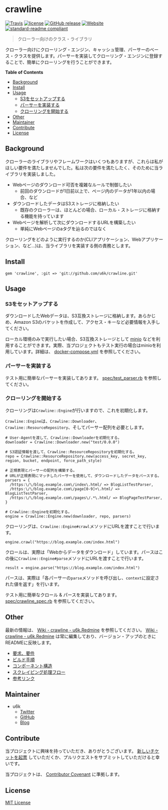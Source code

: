 # crawline

[![Travis](https://img.shields.io/travis/u6k/crawline.svg)](https://travis-ci.org/u6k/crawline)
[![license](https://img.shields.io/github/license/u6k/crawline.svg)](LICENSE)
[![GitHub release](https://img.shields.io/github/release/u6k/crawline.svg)](https://github.com/u6k/crawline/releases)
[![Website](https://img.shields.io/website-up-down-green-red/https/redmine.u6k.me%2Fprojects%2Fcrawline.svg?label=u6k.Redmine)](https://redmine.u6k.me/projects/crawline)
[![standard-readme compliant](https://img.shields.io/badge/readme%20style-standard-brightgreen.svg?style=flat-square)](https://github.com/RichardLitt/standard-readme)

> クローラー向けのクラス・ライブラリ

クローラー向けにクローリング・エンジン、キャッシュ管理、パーサーのベース・クラスを提供します。パーサーを実装してクローリング・エンジンに登録することで、簡単にクローリングを行うことができます。

__Table of Contents__

- [Background](#background)
- [Install](#install)
- [Usage](#usage)
    - [S3をセットアップする](#s3%E3%82%92%E3%82%BB%E3%83%83%E3%83%88%E3%82%A2%E3%83%83%E3%83%97%E3%81%99%E3%82%8B)
    - [パーサーを実装する](#%E3%83%91%E3%83%BC%E3%82%B5%E3%83%BC%E3%82%92%E5%AE%9F%E8%A3%85%E3%81%99%E3%82%8B)
    - [クローリングを開始する](#%E3%82%AF%E3%83%AD%E3%83%BC%E3%83%AA%E3%83%B3%E3%82%B0%E3%82%92%E9%96%8B%E5%A7%8B%E3%81%99%E3%82%8B)
- [Other](#other)
- [Maintainer](#maintainer)
- [Contribute](#contribute)
- [License](#license)

## Background

クローラーのライブラリやフレームワークはいくつもありますが、これらは私がほしい要件を満たしませんでした。私は次の要件を満たしたく、そのために当ライブラリを実装しました。

- Webページのダウンロード可否を複雑なルールで制御したい
    - 前回のダウンロードが1日前以上で、ページ内のデータが1年以内の場合、など
- ダウンロードしたデータはS3ストレージに格納したい
    - 既存のクローラーは、ほとんどの場合、ローカル・ストレージに格納する機能を持っています
- Webページを解析して次にダウンロードするURLを構築したい
    - 単純にWebページのaタグを辿るのではなく

クローリングをどのように実行するのか(CLIアプリケーション、Webアプリケーション、など…)は、当ライブラリを実装する側の責務とします。

## Install

```
gem 'crawline', :git => 'git://github.com/u6k/crawline.git'
```

## Usage

### S3をセットアップする

ダウンロードしたWebデータは、S3互換ストレージに格納します。あらかじめ、Amazon S3のバケットを作成して、アクセス・キーなど必要情報を入手してください。

ローカル環境のみで実行したい場合、S3互換ストレージとして [minio](https://www.minio.io/) などを利用することができます。実際、当プロジェクトもテスト実行の場合はminioを利用しています。詳細は、 [docker-compose.yml](docker-compose.yml) を参照してください。

### パーサーを実装する

テスト用に簡単なパーサーを実装してあります。 [spec/test_parser.rb](spec/test_parser.rb) を参照してください。

### クローリングを開始する

クローリングは`Crawline::Engine`が行いますので、これを初期化します。

`Crawline::Engine`は、`Crawline::Downloader`、`Crawline::ResourceRepository`、そしてパーサー配列を必要とします。

```
# User-Agentを渡して、Crawline::Downloaderを初期化する。
downloader = Crawline::Downloader.new("test/0.0.0")

# S3認証情報を渡して、Crawline::ResourceRepositoryを初期化する。
repo = Crawline::ResourceRepository.new(access_key, secret_key, region, bucket, endpoint, force_path_style)

# 正規表現とパーサーの配列を構築する。
# URLが正規表現にマッチしたパーサーを使用して、ダウンロードしたデータをパースする。
parsers = {
  /https:\/\/blog.example.com\/index\.html/ => BlogListTestParser,
  /https:\/\/blog.example.com\/page[0-9]+\.html/ => BlogListTestParser,
  /https:\/\/blog.example.com\/pages\/.*\.html/ => BlogPageTestParser,
}

# Crawline::Engineを初期化する。
engine = Crawline::Engine.new(downloader, repo, parsers)
```

クローリングは、`Crawline::Engine#crawl`メソッドにURLを渡すことで行います。

```
engine.crawl("https://blog.example.com/index.html")
```

クロールは、実際は「Webからデータをダウンロード」しています。パースはこの後に`Crawline::Engine#parse`メソッドにURLを渡すことで行います。

```
result = engine.parse("https://blog.example.com/index.html")
```

パースは、実際は「各パーサーの`parse`メソッドを呼び出し、`context`に設定された値を返す」を行います。

テスト用に簡単なクロール & パースを実装してあります。 [spec/crawline_spec.rb](spec/crawline_spec.rb) を参照してください。

## Other

最新の情報は、 [Wiki - crawline - u6k.Redmine](https://redmine.u6k.me/projects/crawline/wiki) を参照してください。 [Wiki - crawline - u6k.Redmine](https://redmine.u6k.me/projects/crawline/wiki) は常に編集しており、バージョン・アップのときにREADMEに反映します。

- [要求、要件](https://redmine.u6k.me/projects/crawline/wiki/%E8%A6%81%E6%B1%82%E3%80%81%E8%A6%81%E4%BB%B6)
- [ビルド手順](https://redmine.u6k.me/projects/crawline/wiki/%E3%83%93%E3%83%AB%E3%83%89%E6%89%8B%E9%A0%86)
- [コンポーネント構造](https://redmine.u6k.me/projects/crawline/wiki/%E3%82%B3%E3%83%B3%E3%83%9D%E3%83%BC%E3%83%8D%E3%83%B3%E3%83%88%E6%A7%8B%E9%80%A0)
- [スクレイピング処理フロー](https://redmine.u6k.me/projects/crawline/wiki/%E3%82%B9%E3%82%AF%E3%83%AC%E3%82%A4%E3%83%94%E3%83%B3%E3%82%B0%E5%87%A6%E7%90%86%E3%83%95%E3%83%AD%E3%83%BC)
- [参考リンク](https://redmine.u6k.me/projects/crawline/wiki/%E5%8F%82%E8%80%83%E3%83%AA%E3%83%B3%E3%82%AF)

## Maintainer

- u6k
    - [Twitter](https://twitter.com/u6k_yu1)
    - [GitHub](https://github.com/u6k)
    - [Blog](https://blog.u6k.me/)

## Contribute

当プロジェクトに興味を持っていただき、ありがとうございます。 [新しいチケットを起票](https://redmine.u6k.me/projects/crawline/issues/) していただくか、プルリクエストをサブミットしていただけると幸いです。

当プロジェクトは、 [Contributor Covenant](https://www.contributor-covenant.org/version/1/4/code-of-conduct) に準拠します。

## License

[MIT License](LICENSE)
